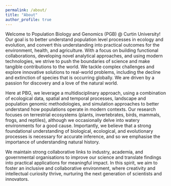 ```yaml
---
permalink: /about/
title: "About"
author_profile: true
---
```


Welcome to Population Biology and Genomics (PGB) @ Curtin University! Our goal is to better understand population level processes in ecology and evolution, and convert this understanding into practical outcomes for the environment, health, and agriculture. With a focus on building functional collaborations, developing novel analytical approaches, and using modern technologies, we strive to push the boundaries of science and make tangible contributions to the world. We tackle complex challenges and explore innovative solutions to real-world problems, including the decline and extinction of species that is occurring globally. We are driven by a passion for discovery and a love of the natural world.

Here at PBG, we leverage a multidisciplinary approach, using a combination of ecological data, spatial and temporal processes, landscape and population genomic methodologies, and simulation approaches to better understand how populations operate in modern contexts. Our research focuses on terrestrial ecosystems (plants, invertebrates, birds, mammals, frogs, and reptiles), although we occasionally delve into watery environments for a good cause. Importantly, we believe that a strong foundational understanding of biological, ecological, and evolutionary processes is necessary for accurate inference, and so we emphasise the importance of understanding natural history.

We maintain strong collaborative links to industry, academia, and governmental organisations to improve our science and translate findings into practical applications for meaningful impact. In this spirit, we aim to foster an inclusive and collaborative environment, where creativity and intellectual curiosity thrive, nurturing the next generation of scientists and innovators.
